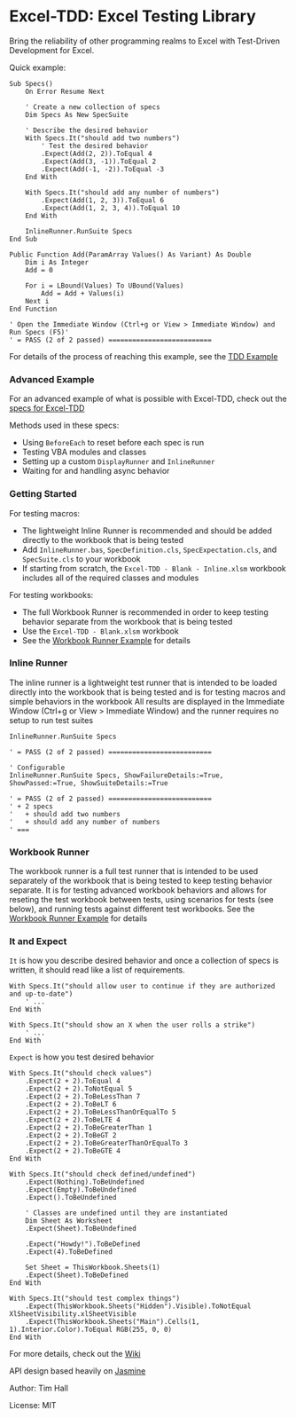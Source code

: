 Excel-TDD: Excel Testing Library
================================

Bring the reliability of other programming realms to Excel with Test-Driven Development for Excel.

Quick example:

```VB
Sub Specs()
    On Error Resume Next

    ' Create a new collection of specs
    Dim Specs As New SpecSuite

    ' Describe the desired behavior
    With Specs.It("should add two numbers")
        ' Test the desired behavior
        .Expect(Add(2, 2)).ToEqual 4
        .Expect(Add(3, -1)).ToEqual 2
        .Expect(Add(-1, -2)).ToEqual -3
    End With

    With Specs.It("should add any number of numbers")
        .Expect(Add(1, 2, 3)).ToEqual 6
        .Expect(Add(1, 2, 3, 4)).ToEqual 10
    End With

    InlineRunner.RunSuite Specs
End Sub

Public Function Add(ParamArray Values() As Variant) As Double
    Dim i As Integer
    Add = 0
    
    For i = LBound(Values) To UBound(Values)
        Add = Add + Values(i)
    Next i
End Function

' Open the Immediate Window (Ctrl+g or View > Immediate Window) and Run Specs (F5)'
' = PASS (2 of 2 passed) ==========================
```

For details of the process of reaching this example, see the [TDD Example](https://github.com/timhall/Excel-TDD/wiki/TDD-Example)

### Advanced Example

For an advanced example of what is possible with Excel-TDD, check out the [specs for Excel-TDD](https://github.com/timhall/Excel-REST/tree/master/specs)

Methods used in these specs:

- Using `BeforeEach` to reset before each spec is run
- Testing VBA modules and classes
- Setting up a custom `DisplayRunner` and `InlineRunner`
- Waiting for and handling async behavior

### Getting Started

For testing macros:

- The lightweight Inline Runner is recommended and should be added directly to the workbook that is being tested
- Add `InlineRunner.bas`, `SpecDefinition.cls`, `SpecExpectation.cls`, and `SpecSuite.cls` to your workbook
- If starting from scratch, the `Excel-TDD - Blank - Inline.xlsm` workbook includes all of the required classes and modules

For testing workbooks:

- The full Workbook Runner is recommended in order to keep testing behavior separate from the workbook that is being tested
- Use the `Excel-TDD - Blank.xlsm` workbook
- See the [Workbook Runner Example](https://github.com/timhall/Excel-TDD/wiki/Workbook-Runner-Example) for details

### Inline Runner

The inline runner is a lightweight test runner that is intended to be loaded directly into the workbook that is being tested and is for testing macros and simple behaviors in the workbook
All results are displayed in the Immediate Window (Ctrl+g or View > Immediate Window) and the runner requires no setup to run test suites

```VB
InlineRunner.RunSuite Specs

' = PASS (2 of 2 passed) ==========================

' Configurable
InlineRunner.RunSuite Specs, ShowFailureDetails:=True, ShowPassed:=True, ShowSuiteDetails:=True

' = PASS (2 of 2 passed) ==========================
' + 2 specs
'   + should add two numbers
'   + should add any number of numbers
' ===
```

### Workbook Runner

The workbook runner is a full test runner that is intended to be used separately of the workbook that is being tested to keep testing behavior separate. 
It is for testing advanced workbook behaviors and allows for reseting the test workbook between tests, using scenarios for tests (see below), and running tests against different test workbooks.
See the [Workbook Runner Example](https://github.com/timhall/Excel-TDD/wiki/Workbook-Runner-Example) for details

### It and Expect

`It` is how you describe desired behavior and once a collection of specs is written, it should read like a list of requirements.

```VB
With Specs.It("should allow user to continue if they are authorized and up-to-date")
    ' ...
End With

With Specs.It("should show an X when the user rolls a strike")
    ' ...
End With
```

`Expect` is how you test desired behavior 

```VB
With Specs.It("should check values")
    .Expect(2 + 2).ToEqual 4
    .Expect(2 + 2).ToNotEqual 5
    .Expect(2 + 2).ToBeLessThan 7
    .Expect(2 + 2).ToBeLT 6
    .Expect(2 + 2).ToBeLessThanOrEqualTo 5
    .Expect(2 + 2).ToBeLTE 4
    .Expect(2 + 2).ToBeGreaterThan 1
    .Expect(2 + 2).ToBeGT 2
    .Expect(2 + 2).ToBeGreaterThanOrEqualTo 3
    .Expect(2 + 2).ToBeGTE 4
End With

With Specs.It("should check defined/undefined")
    .Expect(Nothing).ToBeUndefined
    .Expect(Empty).ToBeUndefined
    .Expect().ToBeUndefined
    
    ' Classes are undefined until they are instantiated
    Dim Sheet As Worksheet
    .Expect(Sheet).ToBeUndefined
    
    .Expect("Howdy!").ToBeDefined
    .Expect(4).ToBeDefined
    
    Set Sheet = ThisWorkbook.Sheets(1)
    .Expect(Sheet).ToBeDefined
End With

With Specs.It("should test complex things")
    .Expect(ThisWorkbook.Sheets("Hidden").Visible).ToNotEqual XlSheetVisibility.xlSheetVisible
    .Expect(ThisWorkbook.Sheets("Main").Cells(1, 1).Interior.Color).ToEqual RGB(255, 0, 0)
End With
```

For more details, check out the [Wiki](https://github.com/timhall/Excel-TDD/wiki)

API design based heavily on [Jasmine](http://pivotal.github.com/jasmine/)

Author: Tim Hall

License: MIT
